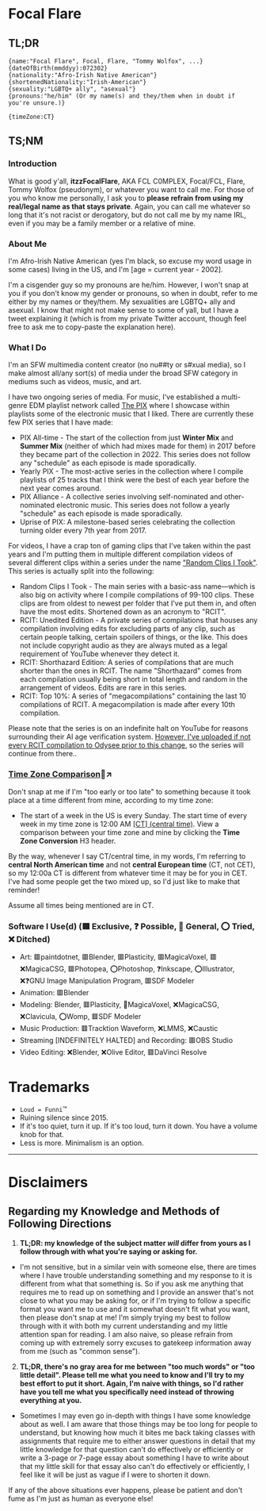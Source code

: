 <!-- aboutMe.md -->
# Focal Flare

##  TL;DR

```
{name:"Focal Flare", Focal, Flare, "Tommy Wolfox", ...}
{dateOfBirth(mmddyy):072302}
{nationality:"Afro-Irish Native American"}
{shortenedNationality:"Irish-American"}
{sexuality:"LGBTQ+ ally", "asexual"}
{pronouns:"he/him" (Or my name(s) and they/them when in doubt if you're unsure.)}

{timeZone:CT}
```

## TS;NM
### Introduction
What is good y'all, **itzzFocalFlare**, AKA FCL C0MPLEX, Focal/FCL, Flare, Tommy Wolfox (pseudonym), or whatever you want to call me.
For those of you who know me personally, I ask you to **please refrain from using my real/legal name as that stays private**. Again, you can call me whatever so long that it's not racist or derogatory, but do not call me by my name IRL, even if you may be a family member or a relative of mine.

### About Me

I'm Afro-Irish Native American (yes I'm  black, so excuse my word usage in some cases) living in the US, and I'm [age = current year - 2002].

I'm a cisgender guy so my pronouns are he/him. However, I won't snap at you if you don't know my gender or pronouns, so when in doubt, refer to me either by my names or they/them. My sexualities are LGBTQ+ ally and asexual. I know that might not make sense to some of yall, but I have a tweet explaining it (which is from my private Twitter account, though feel free to ask me to copy-paste the explanation here).

### What I Do

I'm an SFW multimedia content creator (no nu##ty or s#xual media), so I make almost all/any sort(s) of media under the broad SFW category in mediums such as videos, music, and art.

I have two ongoing series of media. For music, I've established a multi-genre EDM playlist network called [The PIX](https://sites.google.com/view/thepix/home?authuser=0) where I showcase within playlists some of the electronic music that I liked. There are currently these few PIX series that I have made:
* PIX All-time - The start of the collection from just **Winter Mix** and **Summer Mix** (neither of which had mixes made for them) in 2017 before they became part of the collection in 2022. This series does not follow any "schedule" as each episode is made sporadically.
* Yearly PIX - The most-active series in the collection where I compile playlists of 25 tracks that I think were the best of each year before the next year comes around.
* PIX Alliance - A collective series involving self-nominated and other-nominated electronic music. This series does not follow a yearly "schedule" as each episode is made sporadically.
* Uprise of PIX: A milestone-based series celebrating the collection turning older every 7th year from 2017.

For videos, I have a crap ton of gaming clips that I've taken within the past years and I'm putting them in multiple different compilation videos of several different clips within a series under the name ["Random Clips I Took"](https://www.youtube.com/playlist?list=PLHTN9xwaE13jvWsPhwYjJERQV-AJec0_d). This series is actually split into the following:

* Random Clips I Took - The main series with a basic-ass name—which is also big on activity where I compile compilations of 99-100 clips. These clips are from oldest to newest per folder that I've put them in, and often have the most edits. Shortened down as an acronym to "RCIT".
* RCIT: Unedited Edition - A private series of compilations that houses any compilation involving edits for excluding parts of any clip, such as certain people talking, certain spoilers of things, or the like. This does not include copyright audio as they are always muted as a legal requirement of YouTube whenever they detect it.
* RCIT: Shorthazard Edition: A series of compilations that are much shorter than the ones in RCIT. The name "Shorthazard" comes from each compilation usually being short in total length and random in the arrangement of videos. Edits are rare in this series.
* RCIT: Top 10%: A series of "megacompilations" containing the last 10 compilations of RCIT. A megacompilation is made after every 10th compilation.

Please note that the series is on an indefinite halt on YouTube for reasons surrounding their AI age verification system. [However, I've uploaded if not every RCIT compilation to Odysee prior to this change](https://odysee.com/@itzzFocalFlare:f/Random-Clips-I-Took:9?r=QZHU6SNWfrSM2dALbEHncXqF7vR5qQL8&lid=97436e5a1e70a40fd8deff2ca00f5919b0c09896), so the series will continue from there..

### [Time Zone Comparison](https://www.timeanddate.com/worldclock/converter.html?p1=tz_ct )🔗↗
Don't snap at me if I'm "too early or too late" to something because it took place at a time different from mine, according to my time zone:
* The start of a week in the US is every Sunday. The start time of every week in my time zone is 12:00 AM [[CT] (central time)](https://www.timeanddate.com/time/zones/ct). View a comparison between your time zone and mine by clicking the **Time Zone Conversion** H3 header.

By the way, whenever I say CT/central time, in my words, I'm referring to **central North American time** and not **central European time** (CT, not CET), so my 12:00a CT is different from whatever time it may be for you in CET. I've had some people get the two mixed up, so I'd just like to make that reminder!

Assume all times being mentioned are in CT.

### Software I Use(d) (🟥 Exclusive, ❓️ Possible, 🔴 General, ⭕ Tried, ❌ Ditched)
- Art: 🟥paintdotnet, 🟥Blender, 🟥Plasticity, 🟥MagicaVoxel, 🟥❌️MagicaCSG, 🟥Photopea, ⭕Photoshop, ❓️Inkscape, ⭕Illustrator, ❌️❓️GNU Image Manipulation Program, 🟥SDF Modeler
- Animation: 🟥Blender
- Modeling: Blender, 🟥Plasticity, 🔴MagicaVoxel, ❌️MagicaCSG, ❌Clavicula, ⭕Womp, 🟥SDF Modeler
- Music Production: 🟥Tracktion Waveform, ❌️LMMS, ❌️Caustic
- Streaming [INDEFINITELY HALTED] and Recording: 🟥OBS Studio
- Video Editing: ❌Blender, ❌️Olive Editor, 🟥DaVinci Resolve

# Trademarks
* `Loud = Funni`™️
* Ruining silence since 2015.
* If it's too quiet, turn it up. If it's too loud, turn it down. You have a volume knob for that.
* Less is more. Minimalism is an option.

---

# Disclaimers
## Regarding my Knowledge and Methods of Following Directions
1. **TL;DR: my knowledge of the subject matter *will* differ from yours as I follow through with what you're saying or asking for.**
  * I'm not sensitive, but in a similar vein with someone else, there are times where I have trouble understanding something and my response to it is different from what that something is. So if you ask me anything that requires me to read up on something and I provide an answer that's not close to what you may be asking for, or if I'm trying to follow a specific format you want me to use and it somewhat doesn't fit what you want, then please don't snap at me! I'm simply trying my best to follow through with it with both my current understanding and my little attention span for reading. I am also naive, so please refrain from coming up with extremely sorry excuses to gatekeep information away from me (such as "common sense").

2. **TL;DR, there's no gray area for me between "too much words" or "too little detail". Please tell me what you need to know and I'll try to my best effort to put it short. Again, I'm naive with things, so I'd rather have you tell me what you specifically need instead of throwing everything at you.**
  * Sometimes I may even go in-depth with things I have some knowledge about as well. I am aware that those things may be too long for people to understand, but knowing how much it bites me back taking classes with assignments that require me to either answer questions in detail that my little knowledge for that question can't do effectively or efficiently or write a 3-page or 7-page essay about something I have to write about that my little skill for that essay also can't do effectively or efficiently, I feel like it will be just as vague if I were to shorten it down.

If any of the above situations ever happens, please be patient and don't fume as I'm just as human as everyone else!


